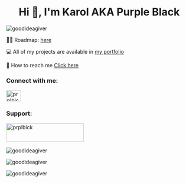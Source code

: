 <h1 align="center">Hi 👋, I'm Karol AKA Purple Black</h1>

<p align="left"> <img src="https://komarev.com/ghpvc/?username=goodideagiver&label=Profile%20views&color=0e75b6&style=flat" alt="goodideagiver" /> </p>


👨‍🎓 Roadmap: [here](https://purpleblack.dev/about)

💻 All of my projects are available in [my portfolio](https://purpleblack.dev/)

📧 How to reach me [Click here](https://purpleblack.dev/contact)

<h3 align="left">Connect with me:</h3>
<p align="left">
<a href="https://instagram.com/prplblck" target="blank"><img align="center" src="https://raw.githubusercontent.com/rahuldkjain/github-profile-readme-generator/master/src/images/icons/Social/instagram.svg" alt="prplblck" height="30" width="40" /></a>
</p>

<h3 align="left">Support:</h3>
<p><a href="https://ko-fi.com/prplblck"><img align="left" src="https://cdn.ko-fi.com/cdn/kofi3.png?v=3" height="50" width="210" alt="prplblck" /></a></p><br><br>
<br/>
<p align="left">
<img src="https://github-readme-streak-stats.herokuapp.com?user=goodideagiver&theme=github-light&hide_border=true&date_format=j%2Fn%5B%2FY%5D&border=FFFFFF&background=FFFFFF&count_private=true" alt="goodideagiver" />
</p>
<p align="left">
<img src="https://github-readme-stats.vercel.app/api/top-langs?username=goodideagiver&show_icons=true&locale=en&layout=compact" alt="goodideagiver" />
</p>
<p align="left">
<img src="https://github-readme-stats.vercel.app/api?username=goodideagiver&show_icons=true&locale=en" alt="goodideagiver" />
</p>
